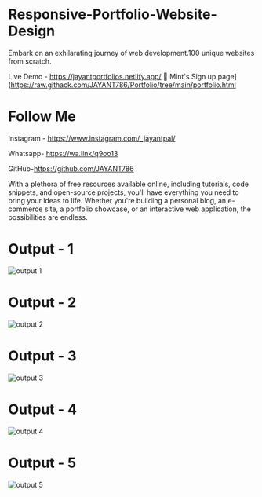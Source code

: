 # Responsive-Portfolio-Website-Design

Embark on an exhilarating journey of web development.100 unique websites from scratch.

Live Demo - https://jayantportfolios.netlify.app/
🔗 Mint's Sign up page](https://raw.githack.com/JAYANT786/Portfolio/tree/main/portfolio.html

# Follow Me

Instagram - https://www.instagram.com/_jayantpal/

Whatsapp- https://wa.link/q9oo13

GitHub-https://github.com/JAYANT786

With a plethora of free resources available online, including tutorials, code snippets, and open-source projects, you'll have everything you need to bring your ideas to life. Whether you're building a personal blog, an e-commerce site, a portfolio showcase, or an interactive web application, the possibilities are endless.


# Output - 1
![output 1](https://github.com/JAYANT786/Portfolio/assets/79712667/1f70c441-6eb9-4e69-87c4-04b001724558)
 
# Output - 2

![output 2](https://github.com/JAYANT786/Portfolio/assets/79712667/fb04cbea-e7a5-4514-8a58-dbaf8d54a158)

# Output - 3

![output 3](https://github.com/JAYANT786/Portfolio/assets/79712667/1babee14-f5c4-43e4-ad04-3dd597f63b98)

# Output - 4

![output 4](https://github.com/JAYANT786/Portfolio/assets/79712667/d21a6ec4-66e1-4cef-a0fd-713e29de1b24)

# Output - 5

![output 5](https://github.com/JAYANT786/Portfolio/assets/79712667/b9a10c47-ead1-44a6-aac3-9052ce516cba)

